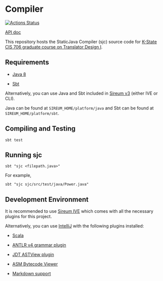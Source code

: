 # Compiler

[![Actions Status](https://github.com/ksu-cis-706/compiler/workflows/CI/badge.svg)](https://github.com/ksu-cis-706/compiler/actions)

[API doc](https://cdn.rawgit.com/ksu-cis-706/compiler/master/sjc/doc/api/index.html)

This repository hosts the StaticJava Compiler (sjc) source code for 
[K-State CIS 706 graduate course on Translator Design I](http://compilers.santoslab.org).


## Requirements

* [Java 8](https://jdk8.java.net/)

* [Sbt](http://scala-sbt.org)

Alternatively, you can use Java and Sbt included in 
[Sireum v3](https://github.com/sireum/v3#installing-and-running-sireum) 
(either IVE or CLI).

Java can be found at ``SIREUM_HOME/platform/java`` and
Sbt can be found at ``SIREUM_HOME/platform/sbt``.


## Compiling and Testing

```
sbt test
```


## Running sjc

```
sbt "sjc <filepath.java>"
```

For example,

```
sbt "sjc sjc/src/test/java/Power.java"
```


## Development Environment

It is recommended to use 
[Sireum IVE](https://github.com/sireum/v3#sireum-integrated-verification-environment-ive)
which comes with all the necessary plugins for this project.

Alternatively, you can use [IntelliJ](https://www.jetbrains.com/idea/) 
with the following plugins installed:

* [Scala](https://plugins.jetbrains.com/plugin/1347)

* [ANTLR v4 grammar plugin](https://plugins.jetbrains.com/plugin/7358)

* [JDT ASTView plugin](https://plugins.jetbrains.com/plugin/9345)

* [ASM Bytecode Viewer](http://plugins.jetbrains.com/plugin/10302-asm-bytecode-viewer)

* [Markdown support](https://plugins.jetbrains.com/plugin/7793)
